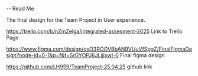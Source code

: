 -- Read Me

The final design for the Team Project in User experience. 

https://trello.com/b/nZmZelga/integrated-assesment-2025 Link to Trello Page

https://www.figma.com/design/osO3ROOVBbAN9VUuVfSpgZ/FinalFigmaDesign?node-id=0-1&p=f&t=SrGYOPJ6JLjjjxwI-0 Final figma design

https://github.com/LH959/TeamProject-25.04.25 github link